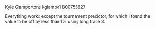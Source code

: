 Kyle Giamportone
kgiampo1
B00756627

Everything works except the tournament predictor, for which I found the value to be off by less than 1% using long trace 3.
